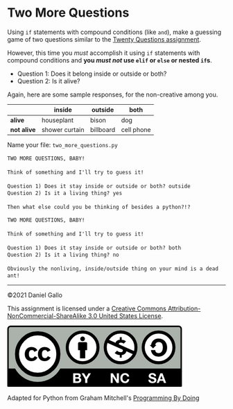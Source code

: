 # Two More Questions

Using `if` statements with compound conditions
(like `and`), make a guessing game of two questions
similar to the [Twenty Questions
assignment](twenty-questions-well-actually-just-two.md).


However, this time you *must* accomplish it using `if` statements with compound conditions and **you *must
not* use `elif` or `else` or nested `if`s**.


* Question 1: Does it belong inside or outside or both?
* Question 2: Is it alive?

Again, here are some sample responses, for the non-creative among
you.


|  | inside | outside | both |
| - | - | - | - |
| **alive** | houseplant | bison | dog |
| **not alive** | shower curtain | billboard | cell phone |

Name your file: `two_more_questions.py`

```
TWO MORE QUESTIONS, BABY!

Think of something and I'll try to guess it!

Question 1) Does it stay inside or outside or both? outside
Question 2) Is it a living thing? yes

Then what else could you be thinking of besides a python?!?

```

```
TWO MORE QUESTIONS, BABY!

Think of something and I'll try to guess it!

Question 1) Does it stay inside or outside or both? both
Question 2) Is it a living thing? no

Obviously the nonliving, inside/outside thing on your mind is a dead ant!

```

---


©2021 Daniel Gallo


This assignment is licensed under a
[Creative Commons Attribution-NonCommercial-ShareAlike 3.0 United States License](https://creativecommons.org/licenses/by-nc-sa/3.0/us/deed.en_US).  

![Creative Commons License](images/by-nc-sa.png)


Adapted for Python from Graham Mitchell's [Programming By Doing](https://programmingbydoing.com/)